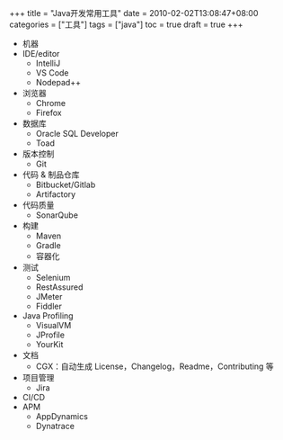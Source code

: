 +++
title = "Java开发常用工具"
date = 2010-02-02T13:08:47+08:00
categories = ["工具"]
tags = ["java"]
toc = true
draft = true
+++

<!--more-->

-   机器
-   IDE/editor
    -   IntelliJ
    -   VS Code
    -   Nodepad++
-   浏览器
    -   Chrome
    -   Firefox
-   数据库
    -   Oracle SQL Developer
    -   Toad   
-   版本控制
    -   Git
-   代码 & 制品仓库
    -   Bitbucket/Gitlab
    -   Artifactory
-   代码质量
    -   SonarQube
-   构建
    -   Maven
    -   Gradle
    -   容器化
-   测试
    -   Selenium
    -   RestAssured  
    -   JMeter
    -   Fiddler
-   Java Profiling
    -   VisualVM
    -   JProfile
    -   YourKit
-   文档
    -   CGX：自动生成 License，Changelog，Readme，Contributing 等
-   项目管理
    -   Jira
-   CI/CD
-   APM   
    - AppDynamics  
    - Dynatrace   